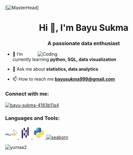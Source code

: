 [![MasterHead](https://nielseniq.com/wp-content/uploads/sites/4/2021/02/data-science-icon-animation-banner-clockwise-4.gif)]

<h1 align="center">Hi 👋, I'm Bayu Sukma</h1>
<h3 align="center">A passionate data enthusiast</h3>
<img align="right" alt="Coding" width="400" src="https://gifdb.com/images/high/hey-there-peach-cat-0sxrk1g5b67cleoa.gif">

- 🌱 I’m currently learning **python, SQL, data visualization**

- 💬 Ask me about **statistics, data analytics**

- 📫 How to reach me **bayusukma999@gmail.com**

<h3 align="left">Connect with me:</h3>
<p align="left">
<a href="https://linkedin.com/in/bayu-sukma-4183b11a4" target="blank"><img align="center" src="https://raw.githubusercontent.com/rahuldkjain/github-profile-readme-generator/master/src/images/icons/Social/linked-in-alt.svg" alt="bayu-sukma-4183b11a4" height="30" width="40" /></a>
</p>

<h3 align="left">Languages and Tools:</h3>
<p align="left"> <a href="https://www.mysql.com/" target="_blank" rel="noreferrer"> <img src="https://raw.githubusercontent.com/devicons/devicon/master/icons/mysql/mysql-original-wordmark.svg" alt="mysql" width="40" height="40"/> </a> <a href="https://pandas.pydata.org/" target="_blank" rel="noreferrer"> <img src="https://raw.githubusercontent.com/devicons/devicon/2ae2a900d2f041da66e950e4d48052658d850630/icons/pandas/pandas-original.svg" alt="pandas" width="40" height="40"/> </a> <a href="https://www.python.org" target="_blank" rel="noreferrer"> <img src="https://raw.githubusercontent.com/devicons/devicon/master/icons/python/python-original.svg" alt="python" width="40" height="40"/> </a> <a href="https://seaborn.pydata.org/" target="_blank" rel="noreferrer"> <img src="https://seaborn.pydata.org/_images/logo-mark-lightbg.svg" alt="seaborn" width="40" height="40"/> </a> </p>

<p><img align="center" src="https://github-readme-streak-stats.herokuapp.com/?user=yumaa2&" alt="yumaa2" /></p>
